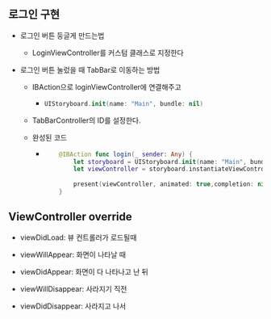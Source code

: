 ## 로그인 구현

- 로그인 버튼 둥글게 만드는법
  - LoginViewController를 커스텀 클래스로 지정한다

- 로그인 버튼 눌렀을 때 TabBar로 이동하는 방법

  - IBAction으로 loginViewController에 연결해주고

    - ```swift
      UIStoryboard.init(name: "Main", bundle: nil)
      ```

  - TabBarController의 ID를 설정한다.

  - 완성된 코드

    - ```swift
          @IBAction func login(_ sender: Any) {
              let storyboard = UIStoryboard.init(name: "Main", bundle: nil)
              let viewController = storyboard.instantiateViewController(identifier: "TabBarController")
              
              present(viewController, animated: true,completion: nil)//modale로 띄워줌
          }
      ```

## ViewController override

- viewDidLoad: 뷰 컨트롤러가 로드될때

- viewWillAppear: 화면이 나타날 때
- viewDidAppear: 화면이 다 나타나고 난 뒤
- viewWillDisappear: 사라지기 직전
- viewDidDisappear: 사라지고 나서